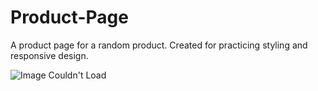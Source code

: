 # Product-Page
A product page for a random product. Created for practicing styling and responsive design.

![Image Couldn't Load](page.jpg)
